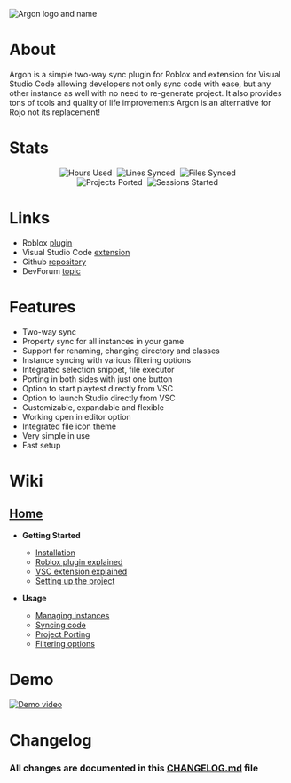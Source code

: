 ![Argon logo and name](https://raw.githubusercontent.com/DervexHero/Argon/main/VSC%20Extension/assets/LogoName.png 'Argon')

# About
Argon is a simple two-way sync plugin for Roblox and extension for Visual Studio Code allowing developers not only sync code with ease, but any other instance as well with no need to re-generate project. It also provides tons of tools and quality of life improvements Argon is an alternative for Rojo not its replacement!

# Stats
<div align='center'>
  <img alt='Hours Used' src='https://img.shields.io/endpoint?url=https%3A%2F%2Fargonstatsapi.web.app%2FhoursUsed' style='margin-right: 5px;'>
  <img alt='Lines Synced' src='https://img.shields.io/endpoint?url=https%3A%2F%2Fargonstatsapi.web.app%2FlinesSynced' style='margin-right: 5px;'>
  <img alt='Files Synced' src='https://img.shields.io/endpoint?url=https%3A%2F%2Fargonstatsapi.web.app%2FfilesSynced' style='margin-right: 5px;'>
</div>

<div align='center'>
  <img alt='Projects Ported' src='https://img.shields.io/endpoint?url=https%3A%2F%2Fargonstatsapi.web.app%2FprojectsPorted' style='margin-right: 5px;'>
  <img alt='Sessions Started' src='https://img.shields.io/endpoint?url=https%3A%2F%2Fargonstatsapi.web.app%2FsessionsStarted' style='margin-right: 5px;'>
</div>

# Links
* Roblox [plugin](https://create.roblox.com/marketplace/asset/11263738833/)
* Visual Studio Code [extension](https://marketplace.visualstudio.com/items?itemName=Dervex.argon)
* Github [repository](https://github.com/DervexHero/Argon)
* DevForum [topic](https://devforum.roblox.com/t/2021776)

# Features
* Two-way sync
* Property sync for all instances in your game
* Support for renaming, changing directory and classes
* Instance syncing with various filtering options
* Integrated selection snippet, file executor
* Porting in both sides with just one button
* Option to start playtest directly from VSC
* Option to launch Studio directly from VSC
* Customizable, expandable and flexible
* Working open in editor option
* Integrated file icon theme
* Very simple in use
* Fast setup

# Wiki
## [Home](https://github.com/DervexHero/Argon/wiki)

* **Getting Started**
  * [Installation](https://github.com/DervexHero/Argon/wiki/Installation)
  * [Roblox plugin explained](https://github.com/DervexHero/Argon/wiki/Roblox-Plugin-Explained)
  * [VSC extension explained](https://github.com/DervexHero/Argon/wiki/VSC-Extension-Explained)
  * [Setting up the project](https://github.com/DervexHero/Argon/wiki/Setting-Up-The-Project)

* **Usage**
  * [Managing instances](https://github.com/DervexHero/Argon/wiki/Managing-Instances)
  * [Syncing code](https://github.com/DervexHero/Argon/wiki/Syncing-Code)
  * [Project Porting](https://github.com/DervexHero/Argon/wiki/Porting-Projects)
  * [Filtering options](https://github.com/DervexHero/Argon/wiki/Filtering-Options)

# Demo
[![Demo video](https://raw.githubusercontent.com/DervexHero/Argon/main/VSC%20Extension/assets/Demo.png)](https://youtu.be/yvnleYgYaO0 'Demo')

# Changelog
### All changes are documented in this [CHANGELOG.md](https://github.com/DervexHero/Argon/blob/main/VSC%20Extension/CHANGELOG.md) file
